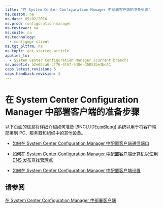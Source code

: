 ```yaml
---
title: "在 System Center Configuration Manager 中部署客户端的准备步骤"
ms.custom: na
ms.date: 09/02/2016
ms.prod: configuration-manager
ms.reviewer: na
ms.suite: na
ms.technology: 
  - configmgr-client
ms.tgt_pltfrm: na
ms.topic: get-started-article
applies_to: 
  - System Center Configuration Manager (current branch)
ms.assetid: b2e63ca6-cf76-4fb7-9d8e-d5051be3bd41
caps.latest.revision: 5
caps.handback.revision: 3
---
```

# 在 System Center Configuration Manager 中部署客户端的准备步骤
以下页面的信息将详细介绍如何准备 [!INCLUDE[cm6long](../LocTest/includes/cm6long_md.md)] 系统以用于将客户端部署到 PC、服务器和组织中的其他设备。  
  
-   [如何在 System Center Configuration Manager 中配置客户端通信端口](../LocTest/How-to-configure-client-communication-ports-in-System-Center-Configuration-Manager.md)  
  
-   [如何在 System Center Configuration Manager 中配置客户端计算机以使用 DNS 发布查找管理点](../LocTest/How-to-configure-client-computers-to-find-management-points-by-using-DNS-publishing-in-System-Center-Configuration-Manager.md)  
  
-   [如何在 System Center Configuration Manager 中配置客户端设置](../LocTest/How-to-configure-client-settings-in-System-Center-Configuration-Manager.md)  
  
## 请参阅  
 [在 System Center Configuration Manager 中部署客户端](../LocTest/Deploy-clients-in-System-Center-Configuration-Manager.md)